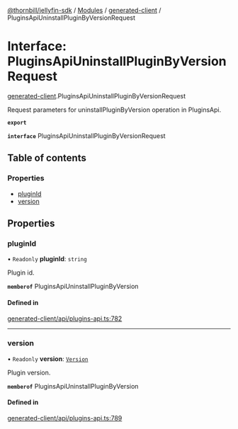 [@thornbill/jellyfin-sdk](../README.md) / [Modules](../modules.md) / [generated-client](../modules/generated_client.md) / PluginsApiUninstallPluginByVersionRequest

# Interface: PluginsApiUninstallPluginByVersionRequest

[generated-client](../modules/generated_client.md).PluginsApiUninstallPluginByVersionRequest

Request parameters for uninstallPluginByVersion operation in PluginsApi.

**`export`**

**`interface`** PluginsApiUninstallPluginByVersionRequest

## Table of contents

### Properties

- [pluginId](generated_client.PluginsApiUninstallPluginByVersionRequest.md#pluginid)
- [version](generated_client.PluginsApiUninstallPluginByVersionRequest.md#version)

## Properties

### pluginId

• `Readonly` **pluginId**: `string`

Plugin id.

**`memberof`** PluginsApiUninstallPluginByVersion

#### Defined in

[generated-client/api/plugins-api.ts:782](https://github.com/thornbill/jellyfin-sdk-typescript/blob/029620a/src/generated-client/api/plugins-api.ts#L782)

___

### version

• `Readonly` **version**: [`Version`](generated_client.Version.md)

Plugin version.

**`memberof`** PluginsApiUninstallPluginByVersion

#### Defined in

[generated-client/api/plugins-api.ts:789](https://github.com/thornbill/jellyfin-sdk-typescript/blob/029620a/src/generated-client/api/plugins-api.ts#L789)
